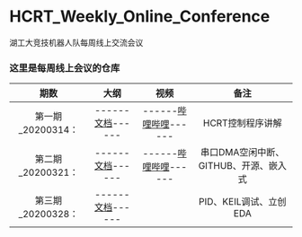 # HCRT_Weekly_Online_Conference
 湖工大竞技机器人队每周线上交流会议

### 这里是每周线上会议的仓库

|   期数    |                   大纲                    |                          视频                          | 备注 |
| :-------: | :---------------------------------------: | :----------------------------------------------------: | :--: |
| 第一期_20200314： |         ------[文档](source/1_RC交流会大纲_20200314.md)------         |         ------[哔哩哔哩](https://www.bilibili.com/video/av97346306/)------         | HCRT控制程序讲解 |
| 第二期_20200321：  | ------[文档](source/2_RC交流会大纲_20200321.md)------ | ------[哔哩哔哩](https://www.bilibili.com/video/BV11E411c7Pu)------ | 串口DMA空闲中断、GITHUB、开源、嵌入式 |
| 第三期_20200328： | ------[文档](source/3_RC交流会大纲_20200328.md)------ |                                                        | PID、KEIL调试、立创EDA |

